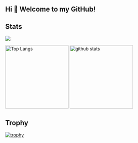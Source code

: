 ## Hi 👋 Welcome to my GitHub!

<!--
**DaiIshida4869/DaiIshida4869** is a ✨ _special_ ✨ repository because its `README.md` (this file) appears on your GitHub profile.

Here are some ideas to get you started:

- 🔭 I’m currently working on ...
- 🌱 I’m currently learning ...
- 👯 I’m looking to collaborate on ...
- 🤔 I’m looking for help with ...
- 💬 Ask me about ...
- 📫 How to reach me: ...
- 😄 Pronouns: ...
- ⚡ Fun fact: ...
-->

## Stats
![](http://github-profile-summary-cards.vercel.app/api/cards/profile-details?username=DaiIshida4869&theme=onedark)
<p align="left"> 
  <img alt="Top Langs" height="200px" src="http://github-profile-summary-cards.vercel.app/api/cards/repos-per-language?username=DaiIshida4869&theme=onedark" />
  <img alt="github stats" height="200px" src="http://github-profile-summary-cards.vercel.app/api/cards/stats?username=DaiIshida4869&ayout=compact&count_private=true&theme=onedark" />
</p>

## Trophy
[![trophy](https://github-profile-trophy.vercel.app/?username=DaiIshida4869&theme=onedark)](https://github.com/ryo-ma/github-profile-trophy)
